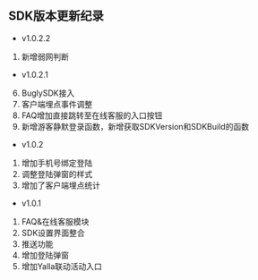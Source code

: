 
## SDK版本更新纪录 

- v1.0.2.2  
1. 新增弱网判断 

- v1.0.2.1  
6. BuglySDK接入 
7. 客户端埋点事件调整 
8. FAQ增加直接跳转至在线客服的入口按钮
9. 新增游客静默登录函数，新增获取SDKVersion和SDKBuild的函数
          
- v1.0.2 
1. 增加手机号绑定登陆 
2. 调整登陆弹窗的样式 
3. 增加了客户端埋点统计 
  
- v1.0.1 
1. FAQ&在线客服模块 
2. SDK设置界面整合 
3. 推送功能 
4. 增加登陆弹窗 
5. 增加Yalla联动活动入口 
